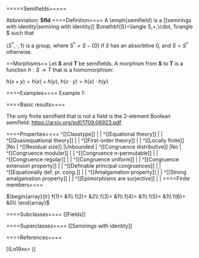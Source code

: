 =====Semifields=====

Abbreviation: **Sfld**
====Definition====
A \emph{semifield} is a [[semirings with identity|semiring with identity]] $\mathbf{S}=\langle S,+,\cdot, 1\rangle $ such that


$\langle S^*,\cdot,1\rangle$ is a group, where $S^*=S-\{0\}$ if $S$ has an absorbtive $0$, and $S=S^*$ otherwise.


==Morphisms==
Let $\mathbf{S}$ and $\mathbf{T}$ be semifields. A morphism from $\mathbf{S}$
to $\mathbf{T}$ is a function $h:S\to T$ that is a homomorphism: 

$h(x+y)=h(x)+h(y)$, $h(x\cdot y)=h(x)\cdot h(y)$

====Examples====
Example 1: 

====Basic results====

The only finite semifield that is not a field is the 2-element Boolean semifield: https://arxiv.org/pdf/1709.06923.pdf 

====Properties====
^[[Classtype]]  | |
^[[Equational theory]]  | |
^[[Quasiequational theory]]  | |
^[[First-order theory]]  | |
^[[Locally finite]]  |No |
^[[Residual size]]  |Unbounded |
^[[Congruence distributive]]  |No |
^[[Congruence modular]]  | |
^[[Congruence n-permutable]]  | |
^[[Congruence regular]]  | |
^[[Congruence uniform]]  | |
^[[Congruence extension property]]  | |
^[[Definable principal congruences]]  | |
^[[Equationally def. pr. cong.]]  | |
^[[Amalgamation property]]  | |
^[[Strong amalgamation property]]  | |
^[[Epimorphisms are surjective]]  | |
====Finite members====

$\begin{array}{lr}
f(1)= &1\\
f(2)= &2\\
f(3)= &1\\
f(4)= &1\\
f(5)= &1\\
f(6)= &0\\
\end{array}$

====Subclasses====
[[Fields]] 

====Superclasses====
[[Semirings with identity]] 


====References====

[(Ln19xx>
)]